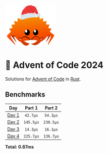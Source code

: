 <img src="./.assets/christmas_ferris.png" width="164">

# 🎄 Advent of Code 2024

Solutions for [Advent of Code](https://adventofcode.com/) in [Rust](https://www.rust-lang.org/).

<!--- advent_readme_stars table --->

<!--- benchmarking table --->
## Benchmarks

| Day | Part 1 | Part 2 |
| :---: | :---: | :---:  |
| [Day 1](./src/bin/01.rs) | `42.7µs` | `54.3µs` |
| [Day 2](./src/bin/02.rs) | `145.5µs` | `230.5µs` |
| [Day 3](./src/bin/03.rs) | `14.3µs` | `16.1µs` |
| [Day 4](./src/bin/04.rs) | `225.7µs` | `136.7µs` |

**Total: 0.87ms**
<!--- benchmarking table --->

